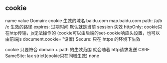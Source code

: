 ## cookie
name
value
Domain: cookie 生效的域名 baidu.com map.baidu.com
path: /a/b /c 生效的路径
expires: 过期时间 默认就是当前 session 失效
httpOnly: cookie只在http传输，js无法操作的 
    (cookie可以由后端的set-cookie响应头设置，也可以由前端js document.cookie=''设置)
Secure: 只在 https 的环境下生效

cookie 只要符合 domain + path 的生效范围 就会随着 http请求发送
CSRF
SameSite: lax strict(cookie只在同域生效) none